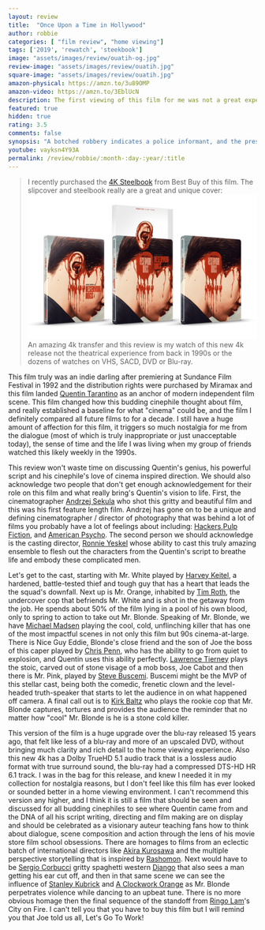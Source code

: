 ```yaml
---
layout: review
title:  "Once Upon a Time in Hollywood"
author: robbie
categories: [ "film review", "home viewing"]
tags: ['2019', 'rewatch', 'steekbook']
image: "assets/images/review/ouatih-og.jpg"
review-image: "assets/images/review/ouatih.jpg"
square-image: "assets/images/review/ouatih.jpg"
amazon-physical: https://amzn.to/3u89OMP
amazon-video: https://amzn.to/3EblUcN
description: The first viewing of this film for me was not a great experience, 
featured: true
hidden: true
rating: 3.5
comments: false
synopsis: "A botched robbery indicates a police informant, and the pressure mounts in the aftermath at a warehouse. Crime begets violence as the survivors -- veteran Mr. White, newcomer Mr. Orange, psychopathic parolee Mr. Blonde, bickering weasel Mr. Pink and Nice Guy Eddie -- unravel."  
youtube: vayksn4Y93A
permalink: /review/robbie/:month-:day-:year/:title
---
```

> I recently purchased the <a href="https://www.bestbuy.com/site/reservoir-dogs-steelbook-includes-digital-copy-4k-ultra-hd-blu-ray-blu-ray-only--best-buy-1992/6521312.p?skuId=6521312">4K Steelbook</a> from Best Buy of this film. The slipcover and steelbook really are a great and unique cover: 
![Image of the Reservoir Dogs Steelbook from Best Buy](/assets/images/review/rd-bb.jpg "The Best Buy exclusive steelbook with a slipcover")
 An amazing 4k transfer and this review is my watch of this new 4k release not the theatrical experience from back in 1990s or the dozens of watches on VHS, SACD, DVD or Blu-ray.

This film truly was an indie darling after premiering at Sundance Film Festival in 1992 and the distribution rights were purchased by Miramax and this film landed [Quentin Tarantino](https://www.imdb.com/name/nm0000233/) as an anchor of modern independent film scene. This film changed how this budding cinephile thought about film, and really established a baseline for what "cinema" could be, and the film I definitely compared all future films to for a decade. I still have a huge amount of affection for this film, it triggers so much nostalgia for me from the dialogue (most of which is truly inappropriate or just unacceptable today), the sense of time and the life I was living when my group of friends watched this likely weekly in the 1990s. 

This review won't waste time on discussing Quentin's genius, his powerful script and his cinephile's love of cinema inspired direction.  We should also acknowledge two people that don't get enough acknowledgement for their role on this film and what really bring's Quentin's vision to life. First, the cinematographer [Andrzej Sekula](https://www.imdb.com/name/nm0782900/) who shot this gritty and beautiful film and this was his first feature length film.  Andrzej has gone on to be a unique and defining cinematographer / director of photography that was behind a lot of films you probably have a lot of feelings about including: [Hackers](https://www.imdb.com/title/tt0113243/),[Pulp Fiction](https://www.imdb.com/title/tt0110912/), and [American Psycho](https://www.imdb.com/title/tt0144084/). The second person we should acknowledge is the casting director, [Ronnie Yeskel](https://www.imdb.com/name/nm0947733/) whose ability to cast this truly amazing ensemble to flesh out the characters from the Quentin's script to breathe life and embody these complicated men.

Let's get to the cast, starting with Mr. White played by [Harvey Keitel](https://www.imdb.com/name/nm0000172/), a hardened, battle-tested thief and tough guy that has a heart that leads the the squad's downfall.  Next up is Mr. Orange, inhabited by [Tim Roth](https://www.imdb.com/name/nm0000619/), the undercover cop that befriends Mr. White and is shot in the getaway from the job.  He spends about 50% of the film lying in a pool of his own blood, only to spring to action to take out Mr. Blonde. Speaking of Mr. Blonde, we have [Michael Madsen](https://www.imdb.com/name/nm0000514/) playing the cool, cold, unflinching killer that has one of the most impactful scenes in not only this film but 90s cinema-at-large. There is Nice Guy Eddie, Blonde's close friend and the son of Joe the boss of this caper played by [Chris Penn](https://www.imdb.com/name/nm0001606/), who has the ability to go from quiet to explosion, and Quentin uses this ability perfectly.  [Lawrence Tierney](https://www.imdb.com/name/nm0862937/) plays the stoic, carved out of stone visage of a mob boss, Joe Cabot and then there is Mr. Pink, played by [Steve Buscemi](https://www.imdb.com/name/nm0000114/).  Buscemi might be the MVP of this stellar cast, being both the comedic, frenetic clown and the level-headed truth-speaker that starts to let the audience in on what happened off camera. A final call out is to [Kirk Baltz](https://www.imdb.com/name/nm0051257/) who plays the rookie cop that Mr. Blonde captures, tortures and provides the audience the reminder that no matter how "cool" Mr. Blonde is he is a stone cold killer.

This version of the film is a huge upgrade over the blu-ray released 15 years ago, that felt like less of a blu-ray and more of an upscaled DVD, without bringing much clarity and rich detail to the home viewing experience.  Also this new 4k has a Dolby TrueHD 5.1 audio track that is a lossless audio format with true surround sound, the blu-ray had a compressed DTS-HD HR 6.1 track.  I was in the bag for this release, and knew I needed it in my collection for nostalgia reasons, but I don't feel like this film has ever looked or sounded better in a home viewing environment.  I can't recommend this version any higher, and I think it is still a film that should be seen and discussed for all budding cinephiles to see where Quentin came from and the DNA of all his script writing, directing and film making are on display and should be celebrated as a visionary auteur teaching fans how to think about dialogue, scene composition and action through the lens of his movie store film school obsessions. There are homages to films from an eclectic batch of international directors like [Akira Kurosawa](https://www.imdb.com/name/nm0000041/) and the multiple perspective storytelling that is inspired by [Rashomon](https://www.imdb.com/title/tt0042876/). Next would have to be [Sergio Corbucci](https://www.imdb.com/name/nm0179281/) gritty spaghetti western [Django](https://www.imdb.com/title/tt0060315/) that also sees a man getting his ear cut off, and then in that same scene we can see the influence of [Stanley Kubrick](https://www.imdb.com/name/nm0000040/) and [A Clockwork Orange](https://www.imdb.com/title/tt0066921/) as Mr. Blonde perpetrates violence while dancing to an upbeat tune. There is no more obvious homage then the final sequence of the standoff from [Ringo Lam](https://www.imdb.com/name/nm0482681/)'s City on Fire.  I can't tell you that you have to buy this film but I will remind you that Joe told us all, Let's Go To Work!